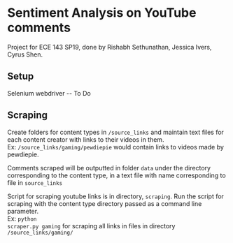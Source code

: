 # Sentiment Analysis on YouTube comments
Project for ECE 143 SP19, done by Rishabh Sethunathan, Jessica Ivers, Cyrus Shen.

## Setup
Selenium webdriver
-- To Do

## Scraping
Create folders for content types in <code>/source_links</code> and maintain text files for each content creator with links to their videos in them.<br>
Ex: <code>/source_links/gaming/pewdiepie</code> would contain links to videos made by pewdiepie.

Comments scraped will be outputted in folder <code>data</code> under the directory corresponding to the content type, in a text file with name corresponding to file in <code>source_links</code>

Script for scraping youtube links is in directory, <code>scraping</code>. Run the script for scraping with the content type directory passed as a command line parameter. <br>
Ex: <code>python scraper.py gaming</code> for scraping all links in files in directory <code>/source_links/gaming/</code>
